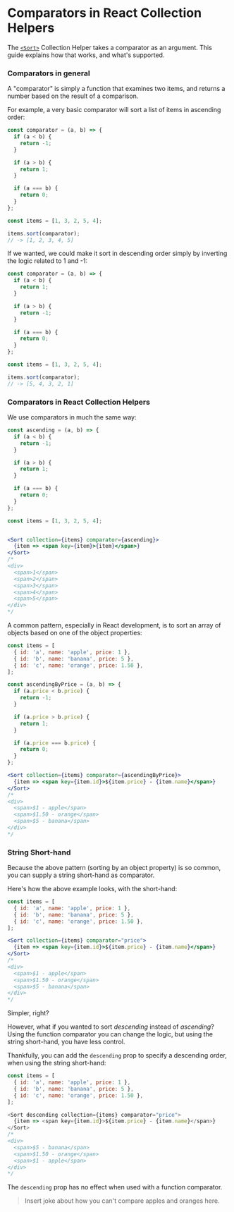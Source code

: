 # Comparators in React Collection Helpers

The [`<Sort>`](#sort) Collection Helper takes a comparator as an argument. This guide explains how that works, and what's supported.

### Comparators in general

A "comparator" is simply a function that examines two items, and returns a number based on the result of a comparison.

For example, a very basic comparator will sort a list of items in ascending order:

```js
const comparator = (a, b) => {
  if (a < b) {
    return -1;
  }

  if (a > b) {
    return 1;
  }

  if (a === b) {
    return 0;
  }
};

const items = [1, 3, 2, 5, 4];

items.sort(comparator);
// -> [1, 2, 3, 4, 5]
```

If we wanted, we could make it sort in descending order simply by inverting the logic related to 1 and -1:

```js
const comparator = (a, b) => {
  if (a < b) {
    return 1;
  }

  if (a > b) {
    return -1;
  }

  if (a === b) {
    return 0;
  }
};

const items = [1, 3, 2, 5, 4];

items.sort(comparator);
// -> [5, 4, 3, 2, 1]
```

### Comparators in React Collection Helpers

We use comparators in much the same way:

```jsx
const ascending = (a, b) => {
  if (a < b) {
    return -1;
  }

  if (a > b) {
    return 1;
  }

  if (a === b) {
    return 0;
  }
};

const items = [1, 3, 2, 5, 4];


<Sort collection={items} comparator={ascending}>
  {item => <span key={item}>{item}</span>}
</Sort>
/*
<div>
  <span>1</span>
  <span>2</span>
  <span>3</span>
  <span>4</span>
  <span>5</span>
</div>
*/
```

A common pattern, especially in React development, is to sort an array of objects based on one of the object properties:

```jsx
const items = [
  { id: 'a', name: 'apple', price: 1 },
  { id: 'b', name: 'banana', price: 5 },
  { id: 'c', name: 'orange', price: 1.50 },
];

const ascendingByPrice = (a, b) => {
  if (a.price < b.price) {
    return -1;
  }

  if (a.price > b.price) {
    return 1;
  }

  if (a.price === b.price) {
    return 0;
  }
};

<Sort collection={items} comparator={ascendingByPrice}>
  {item => <span key={item.id}>${item.price} - {item.name}</span>}
</Sort>
/*
<div>
  <span>$1 - apple</span>
  <span>$1.50 - orange</span>
  <span>$5 - banana</span>
</div>
*/
```

### String Short-hand

Because the above pattern (sorting by an object property) is so common, you can supply a string short-hand as comparator.

Here's how the above example looks, with the short-hand:

```jsx
const items = [
  { id: 'a', name: 'apple', price: 1 },
  { id: 'b', name: 'banana', price: 5 },
  { id: 'c', name: 'orange', price: 1.50 },
];

<Sort collection={items} comparator="price">
  {item => <span key={item.id}>${item.price} - {item.name}</span>}
</Sort>
/*
<div>
  <span>$1 - apple</span>
  <span>$1.50 - orange</span>
  <span>$5 - banana</span>
</div>
*/
```

Simpler, right?

However, what if you wanted to sort _descending_ instead of _ascending_? Using the function comparator you can change the logic, but using the string short-hand, you have less control.

Thankfully, you can add the `descending` prop to specify a descending order, when using the string short-hand:

```js
const items = [
  { id: 'a', name: 'apple', price: 1 },
  { id: 'b', name: 'banana', price: 5 },
  { id: 'c', name: 'orange', price: 1.50 },
];

<Sort descending collection={items} comparator="price">
  {item => <span key={item.id}>${item.price} - {item.name}</span>}
</Sort>
/*
<div>
  <span>$5 - banana</span>
  <span>$1.50 - orange</span>
  <span>$1 - apple</span>
</div>
*/
```

The `descending` prop has no effect when used with a function comparator.





> Insert joke about how you can't compare apples and oranges here.
